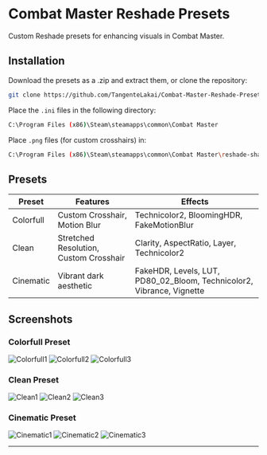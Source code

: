 # Combat Master Reshade Presets

Custom Reshade presets for enhancing visuals in Combat Master.

## Installation

Download the presets as a .zip and extract them, or clone the repository:

```bash
git clone https://github.com/TangenteLakai/Combat-Master-Reshade-Presets.git
```

Place the `.ini` files in the following directory:

```bash
C:\Program Files (x86)\Steam\steamapps\common\Combat Master
```

Place `.png` files (for custom crosshairs) in:

```bash
C:\Program Files (x86)\Steam\steamapps\common\Combat Master\reshade-shaders\Textures
```

## Presets

| Preset      | Features                            | Effects                                   |
| ----------- | ----------------------------------- | ----------------------------------------- |
| Colorfull   | Custom Crosshair, Motion Blur       | Technicolor2, BloomingHDR, FakeMotionBlur |
| Clean       | Stretched Resolution, Custom Crosshair | Clarity, AspectRatio, Layer, Technicolor2 |
| Cinematic   | Vibrant dark aesthetic              | FakeHDR, Levels, LUT, PD80_02_Bloom, Technicolor2, Vibrance, Vignette |

## Screenshots

### Colorfull Preset

![Colorfull1](https://via.placeholder.com/468x300?text=App+Screenshot+Here)
![Colorfull2](https://via.placeholder.com/468x300?text=App+Screenshot+Here)
![Colorfull3](https://via.placeholder.com/468x300?text=App+Screenshot+Here)

### Clean Preset

![Clean1](https://via.placeholder.com/468x300?text=App+Screenshot+Here)
![Clean2](https://via.placeholder.com/468x300?text=App+Screenshot+Here)
![Clean3](https://via.placeholder.com/468x300?text=App+Screenshot+Here)

### Cinematic Preset

![Cinematic1](https://via.placeholder.com/468x300?text=App+Screenshot+Here)
![Cinematic2](https://via.placeholder.com/468x300?text=App+Screenshot+Here)
![Cinematic3](https://via.placeholder.com/468x300?text=App+Screenshot+Here)

---
